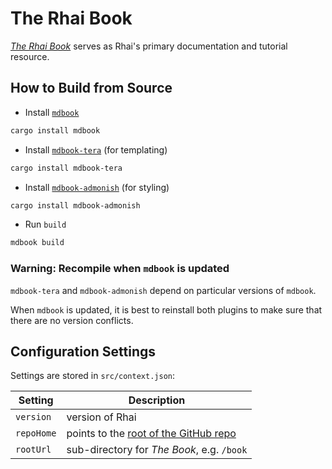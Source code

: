 The Rhai Book
=============

[_The Rhai Book_](https://rhai.rs/book) serves as Rhai's primary
documentation and tutorial resource.


How to Build from Source
------------------------

* Install [`mdbook`](https://github.com/rust-lang/mdBook)

```sh
cargo install mdbook
```

* Install [`mdbook-tera`](https://crates.io/crates/mdbook-tera) (for templating)

```sh
cargo install mdbook-tera
```

* Install [`mdbook-admonish`](https://crates.io/crates/mdbook-admonish) (for styling)

```sh
cargo install mdbook-admonish
```

* Run `build`

```sh
mdbook build
```

### Warning: Recompile when `mdbook` is updated

`mdbook-tera` and `mdbook-admonish` depend on particular versions of `mdbook`.

When `mdbook` is updated, it is best to reinstall both plugins to make sure that there are no
version conflicts.


Configuration Settings
----------------------

Settings are stored in `src/context.json`:

| Setting    | Description                                                                             |
| ---------- | --------------------------------------------------------------------------------------- |
| `version`  | version of Rhai                                                                         |
| `repoHome` | points to the [root of the GitHub repo](https://github.com/rhaiscript/rhai/blob/master) |
| `rootUrl`  | sub-directory for _The Book_, e.g. `/book`                                              |
